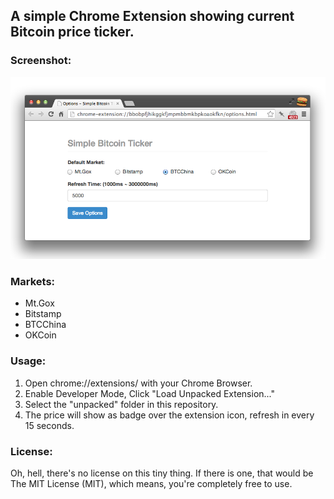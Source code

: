 ## A simple Chrome Extension showing current Bitcoin price ticker.

### Screenshot:

![Screenshot of Simple Bitcoin Ticker](screenshot.png)

### Markets:

- Mt.Gox
- Bitstamp
- BTCChina 
- OKCoin

### Usage:

1. Open chrome://extensions/ with your Chrome Browser.
2. Enable Developer Mode, Click "Load Unpacked Extension..."
3. Select the "unpacked" folder in this repository.
4. The price will show as badge over the extension icon, refresh in every 15 seconds.

### License:

Oh, hell, there's no license on this tiny thing. 
If there is one, that would be The MIT License (MIT), which means, you're completely free to use.